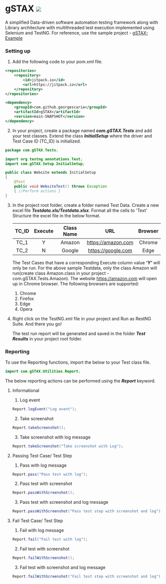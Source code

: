 # gSTAX  [![](https://jitpack.io/v/georgescaria/gSTAX.svg)](https://jitpack.io/#georgescaria/gSTAX)

A simplified Data-driven software automation testing framework along with Library architecture with multithreaded test execution implemented using Selenium and TestNG.
For reference, use the sample project - [gSTAX-Example](https://github.com/georgescaria/gSTAX-Example)

### Setting up
1. Add the following code to your pom.xml file.

```xml  
<repositories>
    <repository>
        <id>jitpack.io</id>
        <url>https://jitpack.io</url>
    </repository>
</repositories>

<dependency>
    <groupId>com.github.georgescaria</groupId>
    <artifactId>gSTAX</artifactId>
    <version>main-SNAPSHOT</version>
</dependency>
```


2. In your project, create a package named ***com.gSTAX.Tests*** and add your test classes. 
   Extend the class ***InitialSetup*** where the driver and Test Case ID (TC_ID) is initialized. 

```java
package com.gSTAX.Tests;

import org.testng.annotations.Test;
import com.gSTAX.Setup.InitialSetup;

public class Website extends InitialSetup 
{
    @Test       
    public void WebsiteTest() throws Exception
    { //Perform actions }
}
```
    
3. In the project root folder, create a folder named Test Data. Create a new excel file ***Testdata.xls/Testdata.xlsx***. Format all the cells to 'Text'
   Structure the excel file in the below format.
   
   | TC_ID | Execute | Class Name | URL | Browser |
   | :---: |  :---:  |  :---: |:---: |:---: |
   | TC_1  | Y     | Amazon    | https://amazon.com |  Chrome  |
   | TC_2  | N     | Google    | https://google.com |  Edge    |
   
   The Test Cases that have a corresponding Execute column value ***'Y'*** will only be run.
   For the above sample Testdata, only the class Amazon will run(create class Amazon.class in your project - com.gSTAX.Tests.Amazon). The website https://amazon.com will open 	  up in Chrome browser. 
   The following browsers are supported: 
   	1. Chrome
	2. Firefox
	3. Edge
	4. Opera
   
4. Right click on the TestNG.xml file in your project and Run as RestNG Suite. And there you go!

   The test run report will be generated and saved in the folder ***Test Results*** in your project root folder.
   
   
### Reporting

To use the Reporting functions, import the below to your Test class file.
```java
import com.gSTAX.Utilities.Report;
```
The below reporting actions can be performed using the ***Report*** keyword.

1. Informational
	1. Log event
	```java 
	Report.logEvent("Log event"); 
	```
	2. Take screenshot
	```java 
	Report.takeScreenshot();
	```
	3. Take screenshot with log message
	```java 
	Report.takeScreenshot("Take screenshot with Log");
	```

2. Passing Test Case/ Test Step
	1. Pass with log message
	```java 
	Report.pass("Pass test with log");
	```
	2. Pass test with screenshot
	```java 
	Report.passWithScreenshot();
	```
	3. Pass test with screenshot and log message
	```java 
	Report.passWithScreenshot("Pass test step with screenshot and log");
	```
2. Fail Test Case/ Test Step
	1. Fail with log message
	```java 
	Report.fail("Fail test with log");
	```
	2. Fail test with screenshot
	```java 
	Report.failWithScreenshot();
	```
	3. Fail test with screenshot and log message
	```java 
	Report.failWithScreenshot("Fail test step with screenshot and log");
	```	

   
